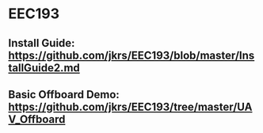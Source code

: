 # EEC193
## Install Guide: https://github.com/jkrs/EEC193/blob/master/InstallGuide2.md
## Basic Offboard Demo: https://github.com/jkrs/EEC193/tree/master/UAV_Offboard
